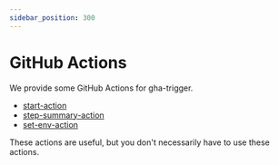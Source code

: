 ```yaml
---
sidebar_position: 300
---
```


# GitHub Actions

We provide some GitHub Actions for gha-trigger.

- [start-action](https://github.com/gha-trigger/start-action)
- [step-summary-action](https://github.com/gha-trigger/step-summary-action)
- [set-env-action](https://github.com/gha-trigger/set-env-action)

These actions are useful, but you don't necessarily have to use these actions.
